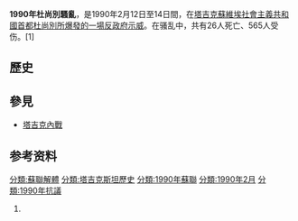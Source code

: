 **1990年杜尚別騷亂**，是1990年2月12日至14日間，在[塔吉克蘇維埃社會主義共和國首都](https://zh.wikipedia.org/wiki/塔吉克蘇維埃社會主義共和國 "wikilink")[杜尚別所爆發的一場反政府示威](https://zh.wikipedia.org/wiki/杜尚別 "wikilink")。在骚乱中，共有26人死亡、565人受伤。\[1\]

## 歷史

## 參見

  - [塔吉克內戰](https://zh.wikipedia.org/wiki/塔吉克內戰 "wikilink")

## 参考资料

[分類:蘇聯解體](https://zh.wikipedia.org/wiki/分類:蘇聯解體 "wikilink") [分類:塔吉克斯坦歷史](https://zh.wikipedia.org/wiki/分類:塔吉克斯坦歷史 "wikilink") [分類:1990年蘇聯](https://zh.wikipedia.org/wiki/分類:1990年蘇聯 "wikilink") [分類:1990年2月](https://zh.wikipedia.org/wiki/分類:1990年2月 "wikilink") [分類:1990年抗議](https://zh.wikipedia.org/wiki/分類:1990年抗議 "wikilink")

1.